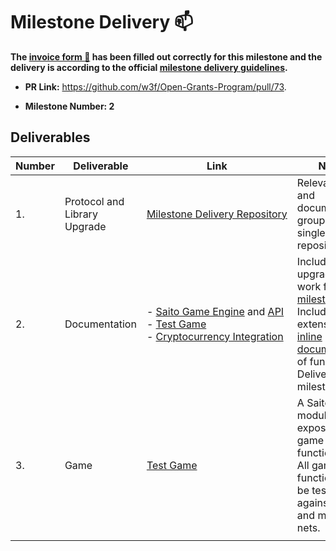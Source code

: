 # Milestone Delivery :mailbox:

**The [invoice form :pencil:](https://forms.gle/8Wx7nxtq8fKrsuEz8) has been filled out correctly for this milestone and the delivery is according to the official [milestone delivery guidelines](https://github.com/w3f/General-Grants-Program/blob/master/grants/milestone-deliverables-guidelines.md).**  

* **PR Link:** https://github.com/w3f/Open-Grants-Program/pull/73. 

* **Milestone Number: 2**
   
## Deliverables

| Number | Deliverable | Link | Notes
| ------------- | ------------- | ------------- |  ------------- |
| 1. | Protocol and Library Upgrade | [Milestone&nbsp;Delivery&nbsp;Repository](https://github.com/SaitoTech/Saito-Game-Engine) | Relevant code and documentation grouped into a single repository. |
| 2. | Documentation<br /> | -  [Saito Game Engine](https://github.com/SaitoTech/Saito-Game-Engine/blob/master/saito-game-engine.md) and [API](https://github.com/SaitoTech/Saito-Game-Engine/blob/master/api.md)<br /> - [Test Game](https://github.com/SaitoTech/Saito-Game-Engine/tree/master/gametestsuite)<br /> - [Cryptocurrency Integration](https://github.com/SaitoTech/saito-crypto-api-modules)| Includes upgrades and work from [milestone one](https://github.com/w3f/Grant-Milestone-Delivery/pull/188) <br />Includes extensive [inline documentation](https://github.com/SaitoTech/Saito-Game-Engine/blob/master/gametestsuite/gametestsuite.js) of functions.<br />Delivered with milestone one.|
| 3. | Game | [Test Game](https://github.com/SaitoTech/Saito-Game-Engine/tree/master/gametestsuite)<br /> | A Saito Game module that exposes all game functionality.<br />All game functions can be tested agains live test and main-nets. |
|||||





